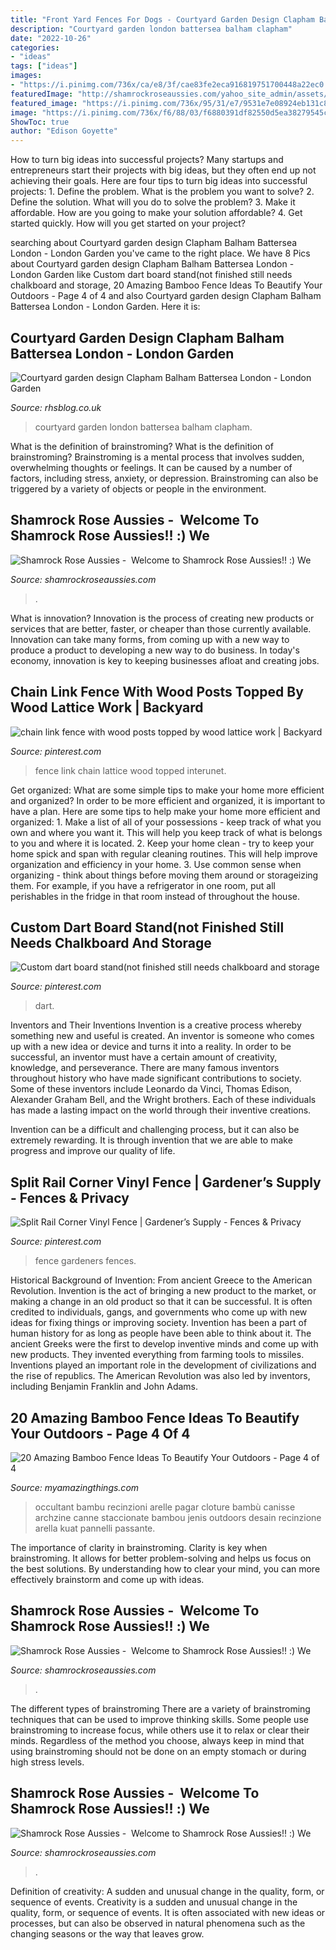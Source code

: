 ```yaml
---
title: "Front Yard Fences For Dogs - Courtyard Garden Design Clapham Balham Battersea London"
description: "Courtyard garden london battersea balham clapham"
date: "2022-10-26"
categories:
- "ideas"
tags: ["ideas"]
images:
- "https://i.pinimg.com/736x/ca/e8/3f/cae83fe2eca916819751700448a22ec0.jpg"
featuredImage: "http://shamrockroseaussies.com/yahoo_site_admin/assets/images/DSC_0109.153160650_std.JPG"
featured_image: "https://i.pinimg.com/736x/95/31/e7/9531e7e08924eb131c8a7913d8856267--chain-link-fence-chain-links.jpg"
image: "https://i.pinimg.com/736x/f6/88/03/f6880391df82550d5ea38279545c3b6c.jpg"
ShowToc: true
author: "Edison Goyette"
---
```



How to turn big ideas into successful projects?
Many startups and entrepreneurs start their projects with big ideas, but they often end up not achieving their goals. Here are four tips to turn big ideas into successful projects: 1. Define the problem. What is the problem you want to solve? 2. Define the solution. What will you do to solve the problem? 3. Make it affordable. How are you going to make your solution affordable? 4. Get started quickly. How will you get started on your project?

	

		
searching about Courtyard garden design Clapham Balham Battersea London - London Garden you've came to the right place. We have 8 Pics about Courtyard garden design Clapham Balham Battersea London - London Garden like Custom dart board stand(not finished still needs chalkboard and storage, 20 Amazing Bamboo Fence Ideas To Beautify Your Outdoors - Page 4 of 4 and also Courtyard garden design Clapham Balham Battersea London - London Garden. Here it is:
		
    
## Courtyard Garden Design Clapham Balham Battersea London - London Garden

<img loading=lazy src="http://rhsblog.co.uk/wp-content/uploads/2018/03/Courtyard-garden-design-London-mayfair-bayswater-notting-hill.jpg" onerror="this.onerror=null;this.src='https://tse4.mm.bing.net/th?id=OIP.SlHXODPrlf4DM5QzxeS1UgHaFi&amp;pid=15.1';" alt="Courtyard garden design Clapham Balham Battersea London - London Garden">

_Source: rhsblog.co.uk_

>courtyard garden london battersea balham clapham. 

	

What is the definition of brainstroming?
What is the definition of brainstroming? Brainstroming is a mental process that involves sudden, overwhelming thoughts or feelings. It can be caused by a number of factors, including stress, anxiety, or depression. Brainstroming can also be triggered by a variety of objects or people in the environment.

    
## Shamrock Rose Aussies - ﻿﻿﻿ Welcome To Shamrock Rose Aussies!! :) We

<img loading=lazy src="http://shamrockroseaussies.com/yahoo_site_admin/assets/images/DSC_0069.153160253_std.JPG" onerror="this.onerror=null;this.src='https://tse2.mm.bing.net/th?id=OIP.3BnJvvBxUbjUhXH1OHGlugHaFR&amp;pid=15.1';" alt="Shamrock Rose Aussies - ﻿﻿﻿ Welcome to Shamrock Rose Aussies!! :) We">

_Source: shamrockroseaussies.com_

>. 

	

What is innovation?
Innovation is the process of creating new products or services that are better, faster, or cheaper than those currently available. Innovation can take many forms, from coming up with a new way to produce a product to developing a new way to do business. In today's economy, innovation is key to keeping businesses afloat and creating jobs.

    
## Chain Link Fence With Wood Posts Topped By Wood Lattice Work | Backyard

<img loading=lazy src="https://i.pinimg.com/736x/95/31/e7/9531e7e08924eb131c8a7913d8856267--chain-link-fence-chain-links.jpg" onerror="this.onerror=null;this.src='https://tse1.mm.bing.net/th?id=OIP.T15bwGZsYppCnhmDfXHLSgAAAA&amp;pid=15.1';" alt="chain link fence with wood posts topped by wood lattice work | Backyard">

_Source: pinterest.com_

>fence link chain lattice wood topped interunet. 

	

Get organized: What are some simple tips to make your home more efficient and organized?
In order to be more efficient and organized, it is important to have a plan. Here are some tips to help make your home more efficient and organized: 1. Make a list of all of your possessions - keep track of what you own and where you want it. This will help you keep track of what is belongs to you and where it is located. 
2. Keep your home clean - try to keep your home spick and span with regular cleaning routines. This will help improve organization and efficiency in your home. 3. Use common sense when organizing - think about things before moving them around or storageizing them. For example, if you have a refrigerator in one room, put all perishables in the fridge in that room instead of throughout the house. 
    
## Custom Dart Board Stand(not Finished Still Needs Chalkboard And Storage

<img loading=lazy src="https://i.pinimg.com/736x/f6/88/03/f6880391df82550d5ea38279545c3b6c.jpg" onerror="this.onerror=null;this.src='https://tse2.mm.bing.net/th?id=OIP.OR85v3g_7yNZc7zc0ibKTQHaJ3&amp;pid=15.1';" alt="Custom dart board stand(not finished still needs chalkboard and storage">

_Source: pinterest.com_

>dart. 

	

Inventors and Their Inventions
Invention is a creative process whereby something new and useful is created. An inventor is someone who comes up with a new idea or device and turns it into a reality. In order to be successful, an inventor must have a certain amount of creativity, knowledge, and perseverance.
There are many famous inventors throughout history who have made significant contributions to society. Some of these inventors include Leonardo da Vinci, Thomas Edison, Alexander Graham Bell, and the Wright brothers. Each of these individuals has made a lasting impact on the world through their inventive creations.

Invention can be a difficult and challenging process, but it can also be extremely rewarding. It is through invention that we are able to make progress and improve our quality of life.

    
## Split Rail Corner Vinyl Fence | Gardener’s Supply - Fences &amp; Privacy

<img loading=lazy src="https://i.pinimg.com/736x/ca/e8/3f/cae83fe2eca916819751700448a22ec0.jpg" onerror="this.onerror=null;this.src='https://tse3.mm.bing.net/th?id=OIP.Z02svVpcObMp1VLM6P0_6gHaJ3&amp;pid=15.1';" alt="Split Rail Corner Vinyl Fence | Gardener’s Supply - Fences &amp; Privacy">

_Source: pinterest.com_

>fence gardeners fences. 

	

Historical Background of Invention: From ancient Greece to the American Revolution.
Invention is the act of bringing a new product to the market, or making a change in an old product so that it can be successful. It is often credited to individuals, gangs, and governments who come up with new ideas for fixing things or improving society. Invention has been a part of human history for as long as people have been able to think about it. The ancient Greeks were the first to develop inventive minds and come up with new products. They invented everything from farming tools to missiles. Inventions played an important role in the development of civilizations and the rise of republics. The American Revolution was also led by inventors, including Benjamin Franklin and John Adams.

    
## 20 Amazing Bamboo Fence Ideas To Beautify Your Outdoors - Page 4 Of 4

<img loading=lazy src="https://myamazingthings.com/wp-content/uploads/2016/11/beautiful-bamboo-fencing_amazing-backyard_wooden-brown-gate_big-white-and-grey-stone-1024x668.jpg" onerror="this.onerror=null;this.src='https://tse2.mm.bing.net/th?id=OIP.rk2WvibDBuMkP8jiCzyolwHaE1&amp;pid=15.1';" alt="20 Amazing Bamboo Fence Ideas To Beautify Your Outdoors - Page 4 of 4">

_Source: myamazingthings.com_

>occultant bambu recinzioni arelle pagar cloture bambù canisse archzine canne staccionate bambou jenis outdoors desain recinzione arella kuat pannelli passante. 

	

The importance of clarity in brainstroming.
Clarity is key when brainstroming. It allows for better problem-solving and helps us focus on the best solutions. By understanding how to clear your mind, you can more effectively brainstorm and come up with ideas.

    
## Shamrock Rose Aussies - ﻿﻿﻿ Welcome To Shamrock Rose Aussies!! :) We

<img loading=lazy src="http://shamrockroseaussies.com/yahoo_site_admin/assets/images/DSC_0109.153160650_std.JPG" onerror="this.onerror=null;this.src='https://tse3.mm.bing.net/th?id=OIP.sLhu_ws_w9oHk9v7mM-hWQHaEz&amp;pid=15.1';" alt="Shamrock Rose Aussies - ﻿﻿﻿ Welcome to Shamrock Rose Aussies!! :) We">

_Source: shamrockroseaussies.com_

>. 

	

The different types of brainstroming
There are a variety of brainstroming techniques that can be used to improve thinking skills. Some people use brainstroming to increase focus, while others use it to relax or clear their minds. Regardless of the method you choose, always keep in mind that using brainstroming should not be done on an empty stomach or during high stress levels.

    
## Shamrock Rose Aussies - ﻿﻿﻿ Welcome To Shamrock Rose Aussies!! :) We

<img loading=lazy src="http://shamrockroseaussies.com/yahoo_site_admin/assets/images/DSC_0782.124232546_std.JPG" onerror="this.onerror=null;this.src='https://tse4.mm.bing.net/th?id=OIP.A849W9qZ-uNXkjQ6RNtH0QHaE-&amp;pid=15.1';" alt="Shamrock Rose Aussies - ﻿﻿﻿ Welcome to Shamrock Rose Aussies!! :) We">

_Source: shamrockroseaussies.com_

>. 

	

Definition of creativity: A sudden and unusual change in the quality, form, or sequence of events.
Creativity is a sudden and unusual change in the quality, form, or sequence of events. It is often associated with new ideas or processes, but can also be observed in natural phenomena such as the changing seasons or the way that leaves grow.

